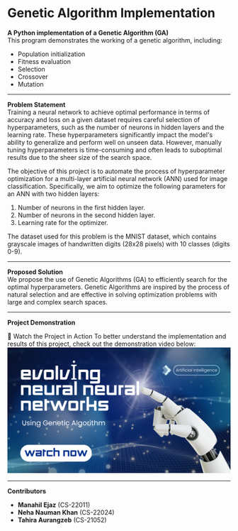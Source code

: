 # Genetic Algorithm Implementation

**A Python implementation of a Genetic Algorithm (GA)**  
This program demonstrates the working of a genetic algorithm, including:
- Population initialization
- Fitness evaluation
- Selection
- Crossover
- Mutation

---

**Problem Statement**  
Training a neural network to achieve optimal performance in terms of accuracy and loss on a given dataset requires careful selection of hyperparameters, such as the number of neurons in hidden layers and the learning rate. These hyperparameters significantly impact the model's ability to generalize and perform well on unseen data. However, manually tuning hyperparameters is time-consuming and often leads to suboptimal results due to the sheer size of the search space.

The objective of this project is to automate the process of hyperparameter optimization for a multi-layer artificial neural network (ANN) used for image classification. Specifically, we aim to optimize the following parameters for an ANN with two hidden layers:
1. Number of neurons in the first hidden layer.  
2. Number of neurons in the second hidden layer.  
3. Learning rate for the optimizer.  

The dataset used for this problem is the MNIST dataset, which contains grayscale images of handwritten digits (28x28 pixels) with 10 classes (digits 0-9).

---

**Proposed Solution**  
We propose the use of Genetic Algorithms (GA) to efficiently search for the optimal hyperparameters. Genetic Algorithms are inspired by the process of natural selection and are effective in solving optimization problems with large and complex search spaces.

---

**Project Demonstration**

🎥 Watch the Project in Action
To better understand the implementation and results of this project, check out the demonstration video below:
[![Watch the Project in Action](thumbnail.png)](https://drive.google.com/file/d/1i_SXR8Ra58oc_6mq_VTDmn7m0dOpRm7j/view?usp=drive_link)

---

**Contributors**  
- **Manahil Ejaz** (CS-22011)  
- **Neha Nauman Khan** (CS-22024)  
- **Tahira Aurangzeb** (CS-21052)
